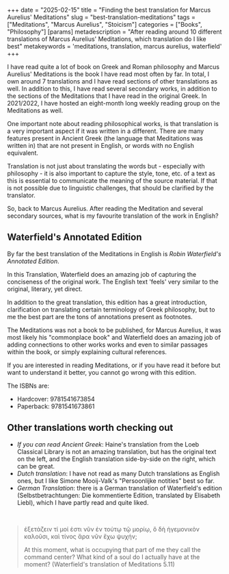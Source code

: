 +++
date = "2025-02-15"
title = "Finding the best translation for Marcus Aurelius' Meditations"
slug = "best-translation-meditations"
tags = ["Meditations", "Marcus Aurelius", "Stoicism"]
categories = ["Books", "Philosophy"]
[params]
  metadescription = "After reading around 10 different translations of Marcus Aurelius' Meditations, which translation do I like best"
  metakeywords = 'meditations, translation, marcus aurelius, waterfield'
+++

I have read quite a lot of book on Greek and Roman philosophy and Marcus Aurelius' Meditations is the book I have read most often by far. In total, I own around 7 translations and I have read sections of other translations as well. In addition to this, I have read several secondary works, in addition to the sections of the Meditations that I have read in the original Greek. In 2021/2022, I have hosted an eight-month long weekly reading group on the Meditations as well.

One important note about reading philosophical works, is that translation is a very important aspect if it was written in a different. There are many features present in Ancient Greek (the language that Meditations was written in) that are not present in English, or words with no English equivalent.

Translation is not just about translating the words but - especially with philosophy - it is also important to capture the style, tone, etc. of a text as this is essential to communicate the meaning of the source material. If that is not possible due to linguistic challenges, that should be clarified by the translator.

So, back to Marcus Aurelius. After reading the Meditation and several secondary sources, what is my favourite translation of the work in English?

## Waterfield's Annotated Edition

By far the best translation of the Meditations in English is _Robin Waterfield's Annotated Edition_. 

In this Translation, Waterfield does an amazing job of capturing the conciseness of the original work. The English text 'feels' very similar to the original, literary, yet direct.

In addition to the great translation, this edition has a great introduction, clarification on translating certain terminology of Greek philosophy, but to me the best part are the tons of annotations present as footnotes.

The Meditations was not a book to be published, for Marcus Aurelius, it was most likely his "commonplace book" and Waterfield does an amazing job of adding connections to other works works and even to similar passages within the book, or simply explaining cultural references.

If you are interested in reading Meditations, or if you have read it before but want to understand it better, you cannot go wrong with this edition.

The ISBNs are: 
* Hardcover: 9781541673854
* Paperback: 9781541673861

## Other translations worth checking out

* _If you can read Ancient Greek_: Haine's translation from the Loeb Classical Library is not an amazing translation, but has the original text on the left, and the English translation side-by-side on the right, which can be great.
* _Dutch translation_: I have not read as many Dutch translations as English ones, but I like Simone Mooij-Valk's "Persoonlijke notities" best so far.
* _German Translation_: there is a German translation of Waterfield's edition (Selbstbetrachtungen: Die kommentierte Edition, translated by Elisabeth Liebl), which I have partly read and quite liked.

<br>

> ἐξετάζειν τί μοί ἐστι νῦν ἐν τούτῳ τῷ μορίῳ, ὃ δὴ ἡγεμονικὸν καλοῦσι, καὶ τίνος ἄρα νῦν ἔχω ψυχήν; 
>
> At this moment, what is occupying that part of me they call the command center? What kind of a soul do I actually have at the moment? (Waterfield's translation of Meditations 5.11)

